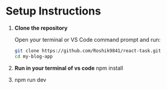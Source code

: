 # Setup Instructions

1. **Clone the repository**

   Open your terminal or VS Code command prompt and run:

   ```bash
   git clone https://github.com/Roshik9841/react-task.git
   cd my-blog-app

2. **Run in your terminal of vs code**
    npm install

3.  npm run dev
